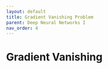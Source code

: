 ```yaml
---
layout: default
title: Gradient Vanishing Problem
parent: Deep Neural Networks I
nav_order: 4
---
```


# Gradient Vanishing

